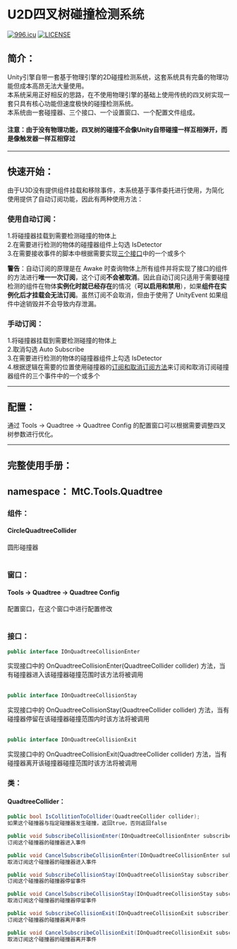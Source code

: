 # U2D四叉树碰撞检测系统
[![996.icu](https://img.shields.io/badge/link-996.icu-red.svg)](https://996.icu)
[![LICENSE](https://img.shields.io/badge/license-Anti%20996-blue.svg)](https://github.com/996icu/996.ICU/blob/master/LICENSE)
## 简介：
Unity引擎自带一套基于物理引擎的2D碰撞检测系统，这套系统具有完备的物理功能但成本高昂无法大量使用。  
本系统采用正好相反的思路，在不使用物理引擎的基础上使用传统的四叉树实现一套只具有核心功能但速度极快的碰撞检测系统。  
本系统由一套碰撞器、三个接口、一个设置窗口、一个配置文件组成。  
#### 注意：由于没有物理功能，四叉树的碰撞不会像Unity自带碰撞一样互相弹开，而是像触发器一样互相穿过
****
## 快速开始：
由于U3D没有提供组件挂载和移除事件，本系统基于事件委托进行使用，为简化使用提供了自动订阅功能，因此有两种使用方法：  
### 使用自动订阅：
1.将碰撞器挂载到需要检测碰撞的物体上  
2.在需要进行检测的物体的碰撞器组件上勾选 IsDetector  
3.在需要接收事件的脚本中根据需要实现<a href="#Interface">三个接口</a>中的一个或多个  

**警告**：自动订阅的原理是在 Awake 时查询物体上所有组件并将实现了接口的组件的方法进行**唯一一次订阅**，这个订阅**不会被取消**。因此自动订阅只适用于需要碰撞检测的组件在物体**实例化时就已经存在**的情况（**可以启用和禁用**），如果**组件在实例化后才挂载会无法订阅**。虽然订阅不会取消，但由于使用了 UnityEvent 如果组件中途销毁并不会导致内存泄漏。
### 手动订阅：
1.将碰撞器挂载到需要检测碰撞的物体上  
2.取消勾选 Auto Subscribe  
3.在需要进行检测的物体的碰撞器组件上勾选 IsDetector  
4.根据逻辑在需要的位置使用碰撞器的<a href="#QuadtreeCollider">订阅和取消订阅方法</a>来订阅和取消订阅碰撞器组件的三个事件中的一个或多个  
****
## 配置：
通过 Tools -> Quadtree -> Quadtree Config 的配置窗口可以根据需要调整四叉树参数进行优化。
****
## 完整使用手册：
## namespace： MtC.Tools.Quadtree
### 组件：
#### CircleQuadtreeCollider
圆形碰撞器
<br><br>
### 窗口：
#### Tools -> Quadtree -> Quadtree Config
配置窗口，在这个窗口中进行配置修改
<br><br>
### <a name="Interface">接口</a>：
```C#
public interface IOnQuadtreeCollisionEnter
```
实现接口中的 OnQuadtreeCollisionEnter(QuadtreeCollider collider) 方法，当有碰撞器进入该碰撞器碰撞范围时该方法将被调用
<br><br>
```C#
public interface IOnQuadtreeCollisionStay
```
实现接口中的 OnQuadtreeCollisionStay(QuadtreeCollider collider) 方法，当有碰撞器停留在该碰撞器碰撞范围内时该方法将被调用
<br><br>
```C#
public interface IOnQuadtreeCollisionExit
```
实现接口中的 OnQuadtreeCollisionExit(QuadtreeCollider collider) 方法，当有碰撞器离开该碰撞器碰撞范围时该方法将被调用
### 类：
#### <a name="QuadtreeCollider">QuadtreeCollider：</a>
```C#
public bool IsCollitionToCollider(QuadtreeCollider collider);
如果这个碰撞器与指定碰撞器发生碰撞，返回true，否则返回false

public void SubscribeCollisionEnter(IOnQuadtreeCollisionEnter subscriber);
订阅这个碰撞器的碰撞器进入事件

public void CancelSubscribeCollisionEnter(IOnQuadtreeCollisionEnter subscriber);
取消订阅这个碰撞器的碰撞器进入事件

public void SubscribeCollisionStay(IOnQuadtreeCollisionStay subscriber);
订阅这个碰撞器的碰撞器停留事件

public void CancelSubscribeCollisionStay(IOnQuadtreeCollisionStay subscriber);
取消订阅这个碰撞器的碰撞器停留事件

public void SubscribeCollisionExit(IOnQuadtreeCollisionExit subscriber);
订阅这个碰撞器的碰撞器离开事件

public void CancelSubscribeCollisionExit(IOnQuadtreeCollisionExit subscriber);
取消订阅这个碰撞器的碰撞器离开事件
```
